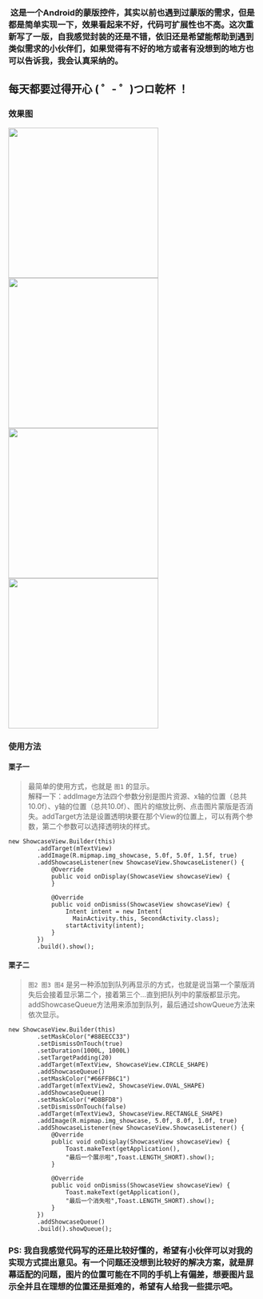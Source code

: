 ###  **这是一个Android的蒙版控件，其实以前也遇到过蒙版的需求，但是都是简单实现一下，效果看起来不好，代码可扩展性也不高。这次重新写了一版，自我感觉封装的还是不错，依旧还是希望能帮助到遇到类似需求的小伙伴们，如果觉得有不好的地方或者有没想到的地方也可以告诉我，我会认真采纳的。**
## 每天都要过得开心 ( ゜- ゜)つロ乾杯 ！


### 效果图
<img src="http://otjav6lvw.bkt.clouddn.com/17-7-29/92985778.jpg" width="300"/>
<img src="http://otjav6lvw.bkt.clouddn.com/17-7-29/66349083.jpg" width="300"/>
<img src="http://otjav6lvw.bkt.clouddn.com/17-7-29/75740996.jpg" width="300"/>
<img src="http://otjav6lvw.bkt.clouddn.com/17-7-29/3381654.jpg" width="300"/>

### 使用方法
#### 栗子一
> 最简单的使用方式，也就是 `图1` 的显示。</br> 解释一下：addImage方法四个参数分别是图片资源、x轴的位置（总共10.0f）、y轴的位置（总共10.0f）、图片的缩放比例、点击图片蒙版是否消失。addTarget方法是设置透明块要在那个View的位置上，可以有两个参数，第二个参数可以选择透明块的样式。

```
new ShowcaseView.Builder(this)
        .addTarget(mTextView)
        .addImage(R.mipmap.img_showcase, 5.0f, 5.0f, 1.5f, true)
        .addShowcaseListener(new ShowcaseView.ShowcaseListener() {
            @Override
            public void onDisplay(ShowcaseView showcaseView) {
            }

            @Override
            public void onDismiss(ShowcaseView showcaseView) {
                Intent intent = new Intent(
                  MainActivity.this, SecondActivity.class);
                startActivity(intent);
            }
        })
        .build().show();
```
#### 栗子二
>  `图2 图3 图4` 是另一种添加到队列再显示的方式，也就是说当第一个蒙版消失后会接着显示第二个，接着第三个...直到把队列中的蒙版都显示完。addShowcaseQueue方法用来添加到队列，最后通过showQueue方法来依次显示。

```
new ShowcaseView.Builder(this)
        .setMaskColor("#88EECC33")
        .setDismissOnTouch(true)
        .setDuration(1000L, 1000L)
        .setTargetPadding(20)
        .addTarget(mTextView, ShowcaseView.CIRCLE_SHAPE)
        .addShowcaseQueue()
        .setMaskColor("#66FFB6C1")
        .addTarget(mTextView2, ShowcaseView.OVAL_SHAPE)
        .addShowcaseQueue()
        .setMaskColor("#D8BFD8")
        .setDismissOnTouch(false)
        .addTarget(mTextView3, ShowcaseView.RECTANGLE_SHAPE)
        .addImage(R.mipmap.img_showcase, 5.0f, 8.0f, 1.0f, true)
        .addShowcaseListener(new ShowcaseView.ShowcaseListener() {
            @Override
            public void onDisplay(ShowcaseView showcaseView) {
                Toast.makeText(getApplication(),
                "最后一个展示啦",Toast.LENGTH_SHORT).show();
            }

            @Override
            public void onDismiss(ShowcaseView showcaseView) {
                Toast.makeText(getApplication(),
                "最后一个消失啦",Toast.LENGTH_SHORT).show();
            }
        })
        .addShowcaseQueue()
        .build().showQueue();
```

### PS: 我自我感觉代码写的还是比较好懂的，希望有小伙伴可以对我的实现方式提出意见。有一个问题还没想到比较好的解决方案，就是屏幕适配的问题，图片的位置可能在不同的手机上有偏差，想要图片显示全并且在理想的位置还是挺难的，希望有人给我一些提示吧。
